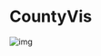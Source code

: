 # CountyVis

![img](https://user-images.githubusercontent.com/17536387/39894319-0e5d28a8-546c-11e8-9a4a-0b3ca3833fb7.jpg)
